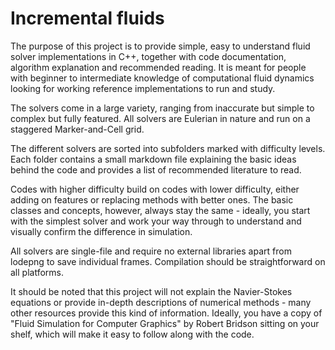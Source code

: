 Incremental fluids
==================

The purpose of this project is to provide simple, easy to understand fluid solver implementations in C++, together with code documentation, algorithm explanation and recommended reading. It is meant for people with beginner to intermediate knowledge of computational fluid dynamics looking for working reference implementations to run and study.

The solvers come in a large variety, ranging from inaccurate but simple to complex but fully featured. All solvers are Eulerian in nature and run on a staggered Marker-and-Cell grid.

The different solvers are sorted into subfolders marked with difficulty levels. Each folder contains a small markdown file explaining the basic ideas behind the code and provides a list of recommended literature to read.

Codes with higher difficulty build on codes with lower difficulty, either adding on features or replacing methods with better ones. The basic classes and concepts, however, always stay the same - ideally, you start with the simplest solver and work your way through to understand and visually confirm the difference in simulation.

All solvers are single-file and require no external libraries apart from lodepng to save individual frames. Compilation should be straightforward on all platforms.

It should be noted that this project will not explain the Navier-Stokes equations or provide in-depth descriptions of numerical methods - many other resources provide this kind of information. Ideally, you have a copy of "Fluid Simulation for Computer Graphics" by Robert Bridson sitting on your shelf, which will make it easy to follow along with the code.